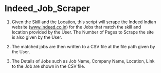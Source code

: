 # Indeed_Job_Scraper

1. Given the Skill and the Location, this script will scrape the Indeed Indian website (www.indeed.co.in) for the Jobs that match the skill and location provided by the User. The Number of Pages to Scrape the site is also given by the User.

2. The matched jobs are then written to a CSV file at the file path given by the User.

3. The Details of Jobs such as Job Name, Company Name, Location, Link to the Job are shown in the CSV file.
